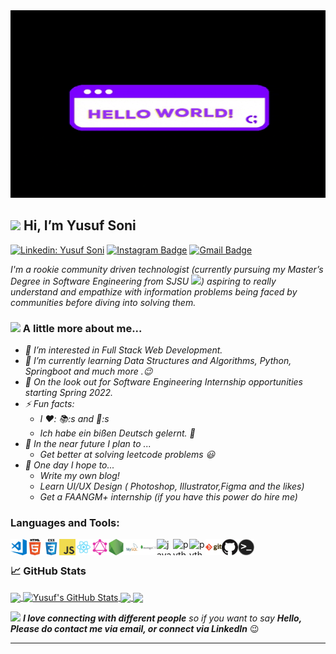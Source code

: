 
<img src="https://github.com/Yusuf-Juzar-Soni/Yusuf-Juzar-Soni/blob/main/hello%20world.gif" width="900" height="300">

<h2><img src="https://media.giphy.com/media/hvRJCLFzcasrR4ia7z/giphy.gif" width="25px"> Hi, I’m Yusuf Soni </h2>

[![Linkedin: Yusuf Soni](https://img.shields.io/badge/-YusufSoni-blue?style=flat-square&logo=Linkedin&logoColor=white&link=https://www.linkedin.com/in/yusuf-soni/)](https://www.linkedin.com/in/yusuf-soni)
[![Instagram Badge](https://img.shields.io/badge/-@yjs1897-purple?style=flat&logo=instagram&logoColor=white&link=https://www.instagram.com/yjs1897/)](https://www.instagram.com/yjs1897/)
[![Gmail Badge](https://img.shields.io/badge/-yusufjsoni-c14438?style=flat&logo=Gmail&logoColor=white&link=mailto:yusufjsoni@gmail.com)](mailto:yusufjsoni@gmail.com)

<p><em>I'm a rookie community driven technologist (currently pursuing my Master’s Degree in Software Engineering from SJSU <img src="https://media.giphy.com/media/fYSnHlufseco8Fh93Z/giphy.gif" width="30">) aspiring to really understand and empathize with information problems being faced by communities before diving into solving them.</em></p>

### <img src="https://github.com/TheDudeThatCode/TheDudeThatCode/blob/master/Assets/Developer.gif" width="45px"> A little more about me... <em>
  
   
  - 👀 I’m interested in Full Stack Web Development.
  - 🌱 I’m currently learning Data Structures and Algorithms, Python, Springboot and much more .:wink:
  - 💼 On the look out for  Software Engineering Internship opportunities starting Spring 2022.
  - ⚡ Fun facts: 
    - I ♥️: 📚:s and 🎥:s
    - Ich habe ein bißen Deutsch gelernt. 💬
  - 🎯 In the near future I plan to ...
    -  Get better at solving leetcode problems 😃
  - 🤞 One day I hope to...
    - Write my own blog!
    - Learn UI/UX Design ( Photoshop, Illustrator,Figma and the likes)
    - Get a FAANGM+ internship (if you have this power do hire me) 

</em>

### Languages and Tools:

<img align="left" alt="Visual Studio Code" width="26px" src="https://raw.githubusercontent.com/github/explore/80688e429a7d4ef2fca1e82350fe8e3517d3494d/topics/visual-studio-code/visual-studio-code.png" />
<img align="left" alt="HTML5" width="26px" src="https://raw.githubusercontent.com/github/explore/80688e429a7d4ef2fca1e82350fe8e3517d3494d/topics/html/html.png" />
<img align="left" alt="CSS3" width="26px" src="https://raw.githubusercontent.com/github/explore/80688e429a7d4ef2fca1e82350fe8e3517d3494d/topics/css/css.png" />
<img align="left" alt="JavaScript" width="26px" src="https://raw.githubusercontent.com/github/explore/80688e429a7d4ef2fca1e82350fe8e3517d3494d/topics/javascript/javascript.png" />
<img align="left" alt="React" width="26px" src="https://raw.githubusercontent.com/github/explore/80688e429a7d4ef2fca1e82350fe8e3517d3494d/topics/react/react.png" />
<img align="left" alt="GraphQL" width="26px" src="https://raw.githubusercontent.com/github/explore/80688e429a7d4ef2fca1e82350fe8e3517d3494d/topics/graphql/graphql.png" />
<img align="left" alt="Node.js" width="26px" src="https://raw.githubusercontent.com/github/explore/80688e429a7d4ef2fca1e82350fe8e3517d3494d/topics/nodejs/nodejs.png" />
<img align="left" alt="MySQL" width="26px" src="https://raw.githubusercontent.com/github/explore/80688e429a7d4ef2fca1e82350fe8e3517d3494d/topics/mysql/mysql.png" />
<img align="left" alt="MongoDB" width="26px" src="https://raw.githubusercontent.com/github/explore/80688e429a7d4ef2fca1e82350fe8e3517d3494d/topics/mongodb/mongodb.png" />
<img align="left" src="https://www.vectorlogo.zone/logos/java/java-icon.svg" alt="java" width="26px" height="26px"/> 
<img align="left" src="https://www.vectorlogo.zone/logos/python/python-icon.svg" alt="python" width="26px" height="26px"/>
<img align="left" src="https://www.vectorlogo.zone/logos/jupyter/jupyter-icon.svg" alt="python" width="26px" height="26px"/>
<img align="left" alt="Git" width="26px" src="https://raw.githubusercontent.com/github/explore/80688e429a7d4ef2fca1e82350fe8e3517d3494d/topics/git/git.png" />
<img align="left" alt="GitHub" width="26px" src="https://raw.githubusercontent.com/github/explore/78df643247d429f6cc873026c0622819ad797942/topics/github/github.png" />
<img align="left" alt="Terminal" width="26px" src="https://raw.githubusercontent.com/github/explore/80688e429a7d4ef2fca1e82350fe8e3517d3494d/topics/terminal/terminal.png" />
<br/>


### 📈 GitHub Stats

<a href="https://github.com/Yusuf-Juzar-Soni">
  <img align="center" src="https://github-readme-stats.vercel.app/api/top-langs/?username=Yusuf-Juzar-Soni&hide=java,html,tex&title_color=ffffff&text_color=c9cacc&icon_color=2bbc8a&bg_color=1d1f21&langs_count=3" />
</a>
<a href="https://github.com/Yusuf-Juzar-Soni">
  <img align="center" src="https://github-readme-stats.vercel.app/api?username=Yusuf-Juzar-Soni&show_icons=true&line_height=27&count_private=true&title_color=ffffff&text_color=c9cacc&icon_color=2bbc8a&bg_color=1d1f21" alt="Yusuf's GitHub Stats" />
</a>

<a href="https://github.com/Yusuf-Juzar-Soni/Reddit-Clone">
  <img align="center" src="https://github-readme-stats.vercel.app/api/pin/?username=Yusuf-Juzar-Soni&repo=Reddit-Clone&title_color=ffffff&text_color=c9cacc&icon_color=2bbc8a&bg_color=1d1f21" />
</a>


<a href="https://github.com/Yusuf-Juzar-Soni/CMPE-273-Splitwise-V2">
  <img align="center" src="https://github-readme-stats.vercel.app/api/pin/?username=Yusuf-Juzar-Soni&repo=CMPE-273-Splitwise-V2&title_color=ffffff&text_color=c9cacc&icon_color=2bbc8a&bg_color=1d1f21" />
</a>    


<br/>

<img src="https://media.giphy.com/media/LnQjpWaON8nhr21vNW/giphy.gif" width="60"> <em><b>I love connecting with different people</b> so if you want to say <b>Hello, Please do contact me via email, or connect via LinkedIn</b></em> :wink:

---
<!---
Yusuf-Juzar-Soni/Yusuf-Juzar-Soni is a ✨ special ✨ repository because its `README.md` (this file) appears on your GitHub profile.
You can click the Preview link to take a look at your changes.
--->
